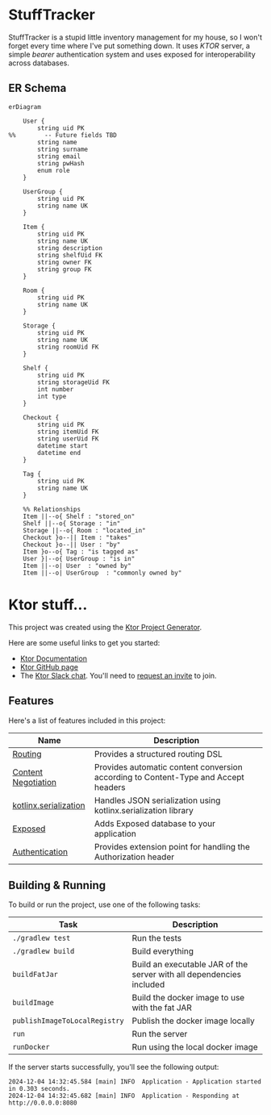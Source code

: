 # StuffTracker
StuffTracker is a stupid little inventory management for my house, so I won't forget every time where I've put something down.
It uses *KTOR* server, a simple *bearer* authentication system and uses exposed for interoperability across databases.

## ER Schema
```mermaid
erDiagram

    User {
        string uid PK
%%        -- Future fields TBD
        string name
        string surname
        string email
        string pwHash
        enum role
    }
        
    UserGroup {
        string uid PK
        string name UK
    }

    Item {
        string uid PK
        string name UK
        string description
        string shelfUid FK
        string owner FK
        string group FK
    }

    Room {
        string uid PK
        string name UK
    }

    Storage {
        string uid PK
        string name UK
        string roomUid FK
    }

    Shelf {
        string uid PK
        string storageUid FK
        int number
        int type
    }

    Checkout {
        string uid PK
        string itemUid FK
        string userUid FK
        datetime start
        datetime end
    }
    
    Tag {
        string uid PK
        string name UK
    }

    %% Relationships
    Item ||--o{ Shelf : "stored_on"
    Shelf ||--o{ Storage : "in"
    Storage ||--o{ Room : "located_in"
    Checkout }o--|| Item : "takes"
    Checkout }o--|| User : "by"
    Item }o--o{ Tag : "is tagged as"
    User }|--o{ UserGroup : "is in"
    Item ||--o| User  : "owned by"
    Item ||--o| UserGroup  : "commonly owned by"
```


# Ktor stuff...

This project was created using the [Ktor Project Generator](https://start.ktor.io).

Here are some useful links to get you started:

- [Ktor Documentation](https://ktor.io/docs/home.html)
- [Ktor GitHub page](https://github.com/ktorio/ktor)
- The [Ktor Slack chat](https://app.slack.com/client/T09229ZC6/C0A974TJ9). You'll need
  to [request an invite](https://surveys.jetbrains.com/s3/kotlin-slack-sign-up) to join.

## Features

Here's a list of features included in this project:

| Name                                                                   | Description                                                                        |
|------------------------------------------------------------------------|------------------------------------------------------------------------------------|
| [Routing](https://start.ktor.io/p/routing)                             | Provides a structured routing DSL                                                  |
| [Content Negotiation](https://start.ktor.io/p/content-negotiation)     | Provides automatic content conversion according to Content-Type and Accept headers |
| [kotlinx.serialization](https://start.ktor.io/p/kotlinx-serialization) | Handles JSON serialization using kotlinx.serialization library                     |
| [Exposed](https://start.ktor.io/p/exposed)                             | Adds Exposed database to your application                                          |
| [Authentication](https://start.ktor.io/p/auth)                         | Provides extension point for handling the Authorization header                     |

## Building & Running

To build or run the project, use one of the following tasks:

| Task                          | Description                                                          |
|-------------------------------|----------------------------------------------------------------------|
| `./gradlew test`              | Run the tests                                                        |
| `./gradlew build`             | Build everything                                                     |
| `buildFatJar`                 | Build an executable JAR of the server with all dependencies included |
| `buildImage`                  | Build the docker image to use with the fat JAR                       |
| `publishImageToLocalRegistry` | Publish the docker image locally                                     |
| `run`                         | Run the server                                                       |
| `runDocker`                   | Run using the local docker image                                     |

If the server starts successfully, you'll see the following output:

```
2024-12-04 14:32:45.584 [main] INFO  Application - Application started in 0.303 seconds.
2024-12-04 14:32:45.682 [main] INFO  Application - Responding at http://0.0.0.0:8080
```

